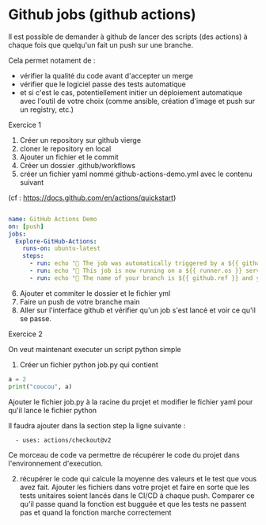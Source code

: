 # Github jobs (github actions)

Il est possible de demander à github de lancer des scripts (des actions)
à chaque fois que quelqu'un fait un push sur une branche. 

Cela permet notament de : 
- vérifier la qualité du code avant d'accepter un merge
- vérifier que le logiciel passe des tests automatique
- et si c'est le cas, potentiellement initier un déploiement automatique avec l'outil de votre choix (comme ansible, création d'image et push sur un registry, etc.)


Exercice 1

1. Créer un repository sur github vierge 
2. cloner le repository en local 
3. Ajouter un fichier et le commit
5. Créer un dossier .github/workflows
6. créer un fichier yaml nommé github-actions-demo.yml avec le contenu suivant

(cf  : https://docs.github.com/en/actions/quickstart)

```yaml

name: GitHub Actions Demo
on: [push]
jobs:
  Explore-GitHub-Actions:
    runs-on: ubuntu-latest
    steps:
      - run: echo "🎉 The job was automatically triggered by a ${{ github.event_name }} event."
      - run: echo "🐧 This job is now running on a ${{ runner.os }} server hosted by GitHub!"
      - run: echo "🔎 The name of your branch is ${{ github.ref }} and your repository is ${{ github.repository }}."

```

6. Ajouter et commiter le dossier et le fichier yml
7. Faire un push de votre branche main
8. Aller sur l'interface github et vérifier qu'un job s'est lancé et voir ce qu'il se passe. 

Exercice 2 

On veut maintenant executer un script python simple 

1. Créer un fichier python job.py qui contient

```python
a = 2
print("coucou", a)
```

Ajouter le  fichier job.py à la racine du projet et modifier le fichier yaml pour qu'il lance le fichier python

Il faudra ajouter dans la section step la ligne suivante : 

```
  - uses: actions/checkout@v2
```

Ce morceau de code va permettre de récupérer le code du projet dans l'environnement d'execution. 

2. récupérer le code qui calcule la moyenne des valeurs et le test que vous avez fait. Ajouter les fichiers dans votre projet et faire en sorte que les tests unitaires soient lancés dans le CI/CD à chaque push. Comparer ce qu'il passe quand la fonction est bugguée et que les tests ne passent pas et quand la fonction marche correctement
